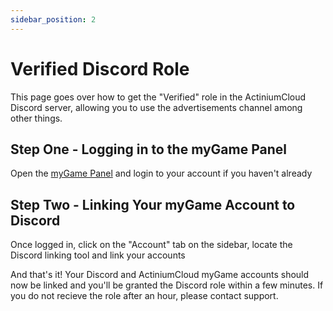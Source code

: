 ```yaml
---
sidebar_position: 2
---
```


# Verified Discord Role
This page goes over how to get the "Verified" role in the ActiniumCloud Discord server, allowing you to use the advertisements channel among other things.

## Step One - Logging in to the myGame Panel

Open the [myGame Panel](https://my.actiniumcloud.com/profile) and login to your account if you haven't already

## Step Two - Linking Your myGame Account to Discord

Once logged in, click on the "Account" tab on the sidebar, locate the Discord linking tool and link your accounts

And that's it! Your Discord and ActiniumCloud myGame accounts should now be linked and you'll be granted the Discord role within a few minutes. If you do not recieve the role after an hour, please contact support.